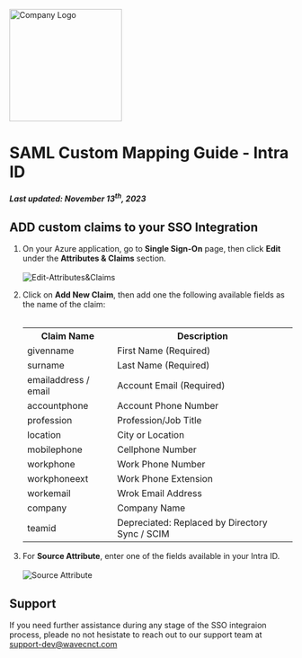 <img src="https://github.com/wavecnct/poc-doc/blob/main/public/logo.png" alt="Company Logo" width="200"><br>

# SAML Custom Mapping Guide - Intra ID
##### *Last updated: November 13<sup>th</sup>, 2023* 

## ADD custom claims to your SSO Integration
1. On your Azure application, go to **Single Sign-On** page, then click **Edit** under the **Attributes & Claims** section.
<br><br><img src="https://github.com/wavecnct/poc-doc/tree/main/public/Edit-Attributes&Claims.png" alt="Edit-Attributes&Claims"><br>

2. Click on **Add New Claim**, then add one the following available fields as the name of the claim:<br><br>
    <table>
        <tr>
            <th>Claim Name</th>
            <th>Description</th>
        </tr>
        <tr>
            <td>givenname</td>
            <td>First Name (Required)</td>
        </tr>
        <tr>
            <td>surname</td>
            <td>Last Name (Required)</td>
        </tr>
        <tr>
            <td>emailaddress / email</td>
            <td>Account Email (Required)</td>
        </tr>
        <tr>
            <td>accountphone</td>
            <td>Account Phone Number</td>
        </tr>
        <tr>
            <td>profession</td>
            <td>Profession/Job Title</td>
        </tr>
        <tr>
            <td>location</td>
            <td>City or Location</td>
        </tr>
        <tr>
            <td>mobilephone</td>
            <td>Cellphone Number</td>
        </tr>
        <tr>
            <td>workphone</td>
            <td>Work Phone Number</td>
        </tr>
        <tr>
            <td>workphoneext</td>
            <td>Work Phone Extension</td>
        </tr>
        <tr>
            <td>workemail</td>
            <td>Wrok Email Address</td>
        </tr>
        <tr>
            <td>company</td>
            <td>Company Name</td>
        </tr>
        <tr>
            <td>teamid</td>
            <td>Depreciated: Replaced by Directory Sync / SCIM</td>
        </tr>
    </table>

3. For **Source Attribute**, enter one of the fields available in your Intra ID.
<br><br><img src="https://github.com/wavecnct/poc-doc/tree/main/public/source_attribute.png" alt="Source Attribute"><br>

## Support
If you need further assistance during any stage of the SSO integraion process, pleade no not hesistate to reach out to our support team at <a href="support-dev@wavecnct.com">support-dev@wavecnct.com</a>
